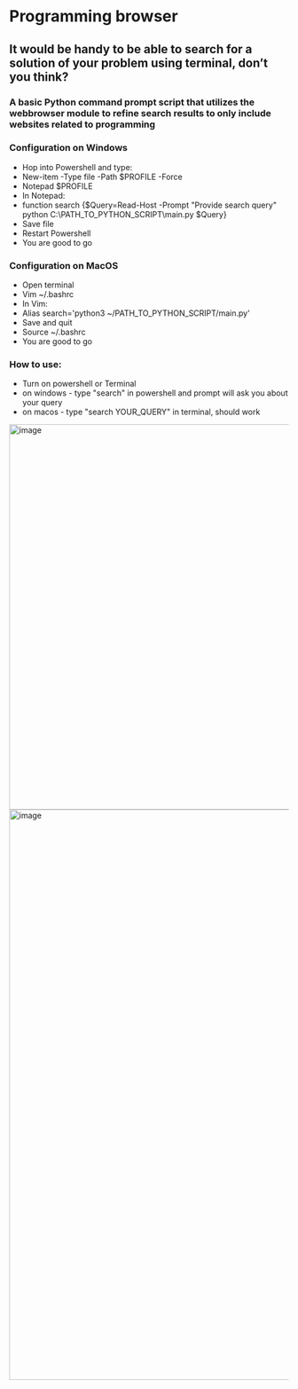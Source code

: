 # Programming browser

## It would be handy to be able to search for a solution of your problem using terminal, don’t you think?
### A basic Python command prompt script that utilizes the webbrowser module to refine search results to only include websites related to programming

### Configuration on Windows
- Hop into Powershell and type:
- New-item -Type file -Path $PROFILE -Force
- Notepad $PROFILE
- In Notepad:
- function search {$Query=Read-Host -Prompt "Provide search query"  
                    python C:\PATH_TO_PYTHON_SCRIPT\main.py $Query}
- Save file
- Restart Powershell
- You are good to go

### Configuration on MacOS
- Open terminal
- Vim ~/.bashrc
- In Vim:
- Alias search='python3 ~/PATH_TO_PYTHON_SCRIPT/main.py'
- Save and quit
- Source ~/.bashrc
- You are good to go

### How to use:
- Turn on powershell or Terminal 
- on windows - type "search" in powershell and prompt will ask you about your query
- on macos - type "search YOUR_QUERY" in terminal, should  work

<img width="695" alt="image" src="https://user-images.githubusercontent.com/107316656/230400990-118340b1-d55f-409d-acbd-adcbee23eb03.png">
<img width="1029" alt="image" src="https://user-images.githubusercontent.com/107316656/230401176-17a153da-4f0c-454b-a868-ed3678f98d4f.png">
